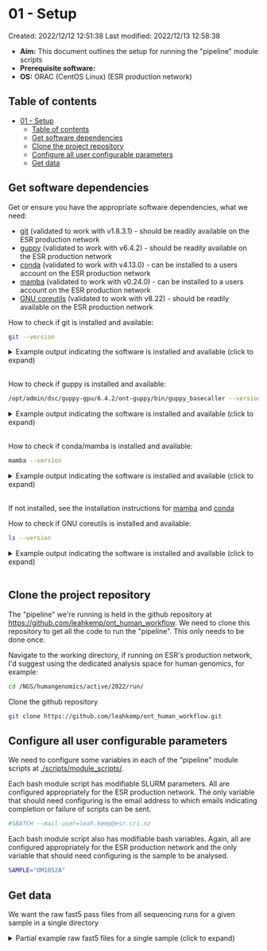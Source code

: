 # 01 - Setup

Created: 2022/12/12 12:51:38
Last modified: 2022/12/13 12:58:38

- **Aim:** This document outlines the setup for running the "pipeline" module scripts
- **Prerequisite software:**
- **OS:** ORAC (CentOS Linux) (ESR production network)

## Table of contents

- [01 - Setup](#01---setup)
  - [Table of contents](#table-of-contents)
  - [Get software dependencies](#get-software-dependencies)
  - [Clone the project repository](#clone-the-project-repository)
  - [Configure all user configurable parameters](#configure-all-user-configurable-parameters)
  - [Get data](#get-data)

## Get software dependencies

Get or ensure you have the appropriate software dependencies, what we need:

- [git](https://git-scm.com/) (validated to work with v1.8.3.1) - should be readily available on the ESR production network
- [guppy]() (validated to work with v6.4.2) - should be readily available on the ESR production network
- [conda](https://docs.conda.io/en/latest/) (validated to work with v4.13.0) - can be installed to a users account on the ESR production network
- [mamba](https://mamba.readthedocs.io/en/latest/index.html) (validated to work with v0.24.0) - can be installed to a users account on the ESR production network
- [GNU coreutils](https://www.gnu.org/software/coreutils/) (validated to work with v8.22) - should be readily available on the ESR production network

How to check if git is installed and available:

```bash
git --version
```

<details><summary markdown="span">Example output indicating the software is installed and available (click to expand)</summary>

```bash
git version 1.8.3.1
```

</details>
<br/>

How to check if guppy is installed and available:

```bash
/opt/admin/dsc/guppy-gpu/6.4.2/ont-guppy/bin/guppy_basecaller --version
```

<details><summary markdown="span">Example output indicating the software is installed and available (click to expand)</summary>

```bash
: Guppy Basecalling Software, (C) Oxford Nanopore Technologies plc. Version 6.4.2+97a7f06, minimap2 version 2.24-r1122

Use of this software is permitted solely under the terms of the end user license agreement (EULA).
By running, copying or accessing this software, you are demonstrating your acceptance of the EULA.
The EULA may be found in /opt/admin/dsc/guppy-gpu/6.4.2/ont-guppy/bin
```

</details>
<br/>

How to check if conda/mamba is installed and available:

```bash
mamba --version
```

<details><summary markdown="span">Example output indicating the software is installed and available (click to expand)</summary>

```bash
mamba 0.24.0
conda 4.13.0
```

</details>
<br/>

If not installed, see the installation instructions for [mamba]() and [conda]()

How to check if GNU coreutils is installed and available:

```bash
ls --version
```

<details><summary markdown="span">Example output indicating the software is installed and available (click to expand)</summary>

```bash
Copyright (C) 2013 Free Software Foundation, Inc.
License GPLv3+: GNU GPL version 3 or later <http://gnu.org/licenses/gpl.html>.
This is free software: you are free to change and redistribute it.
There is NO WARRANTY, to the extent permitted by law.

Written by Mike Parker, David MacKenzie, and Jim Meyering.
```

</details>
<br/>

## Clone the project repository

The "pipeline" we're running is held in the github repository at https://github.com/leahkemp/ont_human_workflow. We need to clone this repository to get all the code to run the "pipeline". This only needs to be done once.

Navigate to the working directory, if running on ESR's production network, I'd suggest using the dedicated analysis space for human genomics, for example:

```bash
cd /NGS/humangenomics/active/2022/run/
```

Clone the github repository

```bash
git clone https://github.com/leahkemp/ont_human_workflow.git
```

## Configure all user configurable parameters

We need to configure some variables in each of the "pipeline" module scripts at [./scripts/module_scripts/](./scripts/module_scripts/).

Each bash module script has modifiable SLURM parameters. All are configured appropriately for the ESR production network. The only variable that should need configuring is the email address to which emails indicating completion or failure of scripts can be sent.

```bash
#SBATCH --mail-user=leah.kemp@esr.cri.nz
```

Each bash module script also has modifiable bash variables. Again, all are configured appropriately for the ESR production network and the only variable that should need configuring is the sample to be analysed.

```bash
SAMPLE="OM1052A"
```

## Get data

We want the raw fast5 pass files from all sequencing runs for a given sample in a single directory

<details><summary markdown="span">Partial example raw fast5 files for a single sample (click to expand)</summary>

```bash
/NGS/humangenomics/active/2022/run/ont_human_workflow/data/fast5
├── [ 56M]  FAQ90706_pass_09b178bc_3605de32_0.fast5
├── [ 55M]  FAQ90706_pass_09b178bc_3605de32_1.fast5
├── [ 57M]  FAQ90706_pass_09b178bc_3605de32_2.fast5
├── [ 57M]  FAQ90706_pass_09b178bc_3605de32_3.fast5
├── [ 56M]  FAQ90706_pass_09b178bc_3605de32_4.fast5
├── [ 59M]  FAQ90706_pass_09b178bc_3605de32_5.fast5
├── [ 58M]  FAQ90706_pass_09b178bc_3605de32_6.fast5
├── [ 57M]  FAQ90706_pass_09b178bc_3605de32_7.fast5
├── [ 58M]  FAQ90706_pass_09b178bc_3605de32_8.fast5
├── [ 58M]  FAQ90706_pass_09b178bc_3605de32_9.fast5
├── [ 58M]  FAQ90706_pass_09b178bc_3605de32_10.fast5
├── [ 56M]  FAQ90706_pass_09b178bc_3605de32_11.fast5
├── [ 57M]  FAQ90706_pass_09b178bc_3605de32_12.fast5
├── [ 56M]  FAQ90706_pass_09b178bc_3605de32_13.fast5
├── [ 60M]  FAQ90706_pass_09b178bc_3605de32_14.fast5
├── [ 58M]  FAQ90706_pass_09b178bc_3605de32_15.fast5
├── [ 57M]  FAQ90706_pass_09b178bc_3605de32_16.fast5
├── [ 58M]  FAQ90706_pass_09b178bc_3605de32_17.fast5
├── [ 57M]  FAQ90706_pass_09b178bc_3605de32_18.fast5
├── [ 58M]  FAQ90706_pass_09b178bc_3605de32_19.fast5
├── [ 56M]  FAQ90706_pass_09b178bc_3605de32_20.fast5
├── [ 58M]  FAQ90706_pass_09b178bc_3605de32_21.fast5
├── [ 57M]  FAQ90706_pass_09b178bc_3605de32_22.fast5
├── [ 76M]  FAQ90706_pass_09b178bc_3605de32_23.fast5
├── [ 84M]  FAQ90706_pass_09b178bc_3605de32_24.fast5
├── [ 57M]  FAQ90706_pass_09b178bc_3605de32_25.fast5
├── [ 56M]  FAQ90706_pass_09b178bc_3605de32_26.fast5
├── [ 56M]  FAQ90706_pass_09b178bc_3605de32_27.fast5
├── [ 58M]  FAQ90706_pass_09b178bc_3605de32_28.fast5
├── [ 56M]  FAQ90706_pass_09b178bc_3605de32_29.fast5
├── [ 61M]  FAQ90706_pass_09b178bc_3605de32_30.fast5
├── [ 56M]  FAQ90706_pass_09b178bc_3605de32_31.fast5
├── [ 56M]  FAQ90706_pass_09b178bc_3605de32_32.fast5
├── [ 59M]  FAQ90706_pass_09b178bc_3605de32_33.fast5
├── [ 58M]  FAQ90706_pass_09b178bc_3605de32_34.fast5
├── [ 56M]  FAQ90706_pass_09b178bc_3605de32_35.fast5
├── [ 58M]  FAQ90706_pass_09b178bc_3605de32_36.fast5
├── [ 58M]  FAQ90706_pass_09b178bc_3605de32_37.fast5
├── [ 59M]  FAQ90706_pass_09b178bc_3605de32_38.fast5
├── [ 55M]  FAQ90706_pass_09b178bc_3605de32_39.fast5
├── [ 54M]  FAQ90706_pass_09b178bc_3605de32_40.fast5
├── [ 58M]  FAQ90706_pass_09b178bc_3605de32_41.fast5
├── [ 58M]  FAQ90706_pass_09b178bc_3605de32_42.fast5
├── [105M]  FAQ90706_pass_09b178bc_3605de32_43.fast5
├── [ 57M]  FAQ90706_pass_09b178bc_3605de32_44.fast5
├── [ 54M]  FAQ90706_pass_09b178bc_3605de32_45.fast5
├── [ 57M]  FAQ90706_pass_09b178bc_3605de32_46.fast5
.
.
.
├── [ 67M]  FAQ91514_pass_d446fbce_df0aee03_1170.fast5
└── [ 18M]  FAQ91514_pass_d446fbce_df0aee03_1171.fast5

0 directories, 3385 files
```

</details>
<br/>
